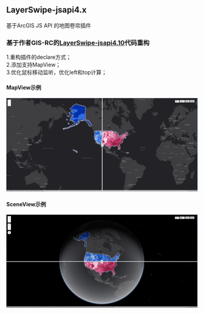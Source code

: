 ## LayerSwipe-jsapi4.x
基于ArcGIS JS API 的地图卷帘插件

### 基于作者GIS-RC的[LayerSwipe-jsapi4.10](https://github.com/GIS-RC/LayerSwipe-jsapi4.10)代码重构
  1.重构插件的declare方式；  
  2.添加支持MapView；  
  3.优化鼠标移动监听，优化left和top计算；
  
#### MapView示例
![](https://github.com/dingkesong/LayerSwipe-jsapi4.x/blob/master/layerSwipe/images/demo1.png)
  
#### SceneView示例
![](https://github.com/dingkesong/LayerSwipe-jsapi4.x/blob/master/layerSwipe/images/demo2.png)
